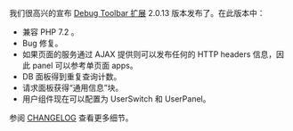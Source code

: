 我们很高兴的宣布 [Debug Toolbar 扩展](https://github.com/yiisoft/yii2-debug) 2.0.13 版本发布了。在此版本中：

* 兼容 PHP 7.2 。
* Bug 修复。
* 如果页面的服务通过 AJAX 提供则可以发布任何的 HTTP headers 信息，因此 panel 可以参考单页面 apps。
* DB 面板得到重复查询计数。
* 请求面板获得“通用信息”块。
* 用户组件现在可以配置为 UserSwitch 和 UserPanel。

参阅 [CHANGELOG](https://github.com/yiisoft/yii2-debug/blob/2.0.13/CHANGELOG.md) 查看更多细节。
